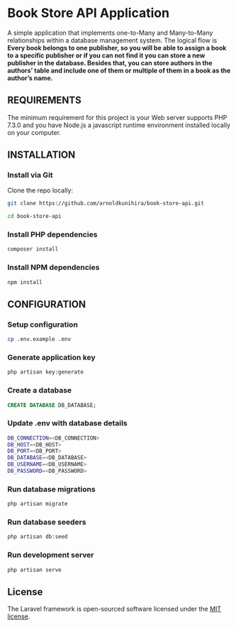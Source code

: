 # Book Store API Application

A simple application that implements one-to-Many and Many-to-Many relationships within a database management system.
The logical flow is **Every book belongs to one publisher, so you will be able to assign a book to a specific publisher or if you can not find it you can store a new publisher in the database. Besides that, you can store authors in the authors’ table and include one of them or multiple of them in a book as the author’s name.**

REQUIREMENTS
------------

The minimum requirement for this project is your Web server supports PHP 7.3.0 and you have 
Node.js a javascript runtime environment installed locally on your computer. 

INSTALLATION
------------

### Install via Git

Clone the repo locally:

```sh
git clone https://github.com/arnoldkunihira/book-store-api.git

cd book-store-api

```

### Install PHP dependencies

```sh
composer install
```

### Install NPM dependencies

```sh
npm install
```

CONFIGURATION
------------

### Setup configuration

```sh
cp .env.example .env
```

### Generate application key

```sh
php artisan key:generate
```

### Create a database

```sql
CREATE DATABASE DB_DATABASE;
```

### Update .env with database details

```sh
DB_CONNECTION=<DB_CONNECTION>
DB_HOST=<DB_HOST>
DB_PORT=<DB_PORT>
DB_DATABASE=<DB_DATABASE>
DB_USERNAME=<DB_USERNAME>
DB_PASSWORD=<DB_PASSWORD>
```

### Run database migrations

```sh
php artisan migrate
```

### Run database seeders

```sh
php artisan db:seed
```

### Run development server

```sh
php artisan serve
```

## License

The Laravel framework is open-sourced software licensed under the [MIT license](https://opensource.org/licenses/MIT).
